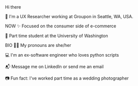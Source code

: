 Hi there

👋 I'm a UX Researcher working at Groupon in Seattle, WA, USA.

NOW
✨ Focused on the consumer side of e-commerce

🌱 Part time student at the University of Washington

BIO
👩‍🦱 My pronouns are she/her

💻 I'm an ex-software engineer who loves python scripts

📬 Message me on LinkedIn or send me an email

📷 Fun fact: I've worked part time as a wedding photographer
